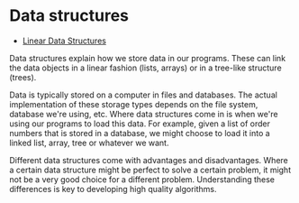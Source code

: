 # Data structures

- [Linear Data Structures](./topics/computer-science/data-structures/linear-data-structures/linear-data-structures.md)

Data structures explain how we store data in our programs. These can link the data objects in a linear fashion (lists, arrays) or in a tree-like structure (trees). 

Data is typically stored on a computer in files and databases. The actual implementation of these storage types depends on the file system, database we're using, etc. Where data structures come in is when we're using our programs to load this data. For example, given a list of order numbers that is stored in a database, we might choose to load it into a linked list, array, tree or whatever we want.

Different data structures come with advantages and disadvantages. Where a certain data structure might be perfect to solve a certain problem, it might not be a very good choice for a different problem. Understanding these differences is key to developing high quality algorithms.